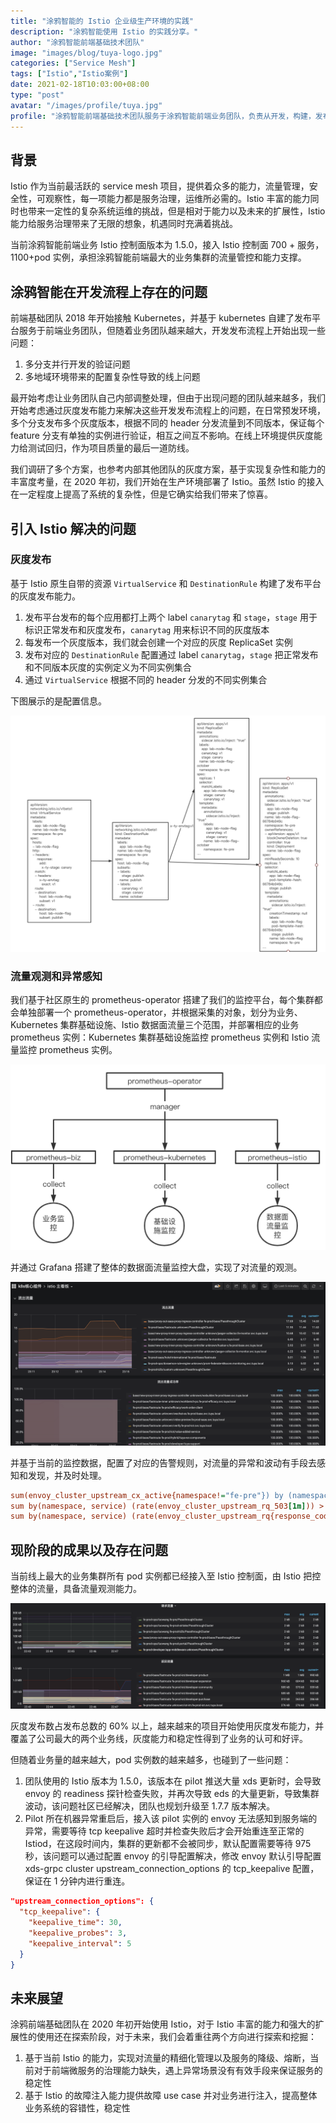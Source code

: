 ```yaml
---
title: "涂鸦智能的 Istio 企业级生产环境的实践"
description: "涂鸦智能使用 Istio 的实践分享。"
author: "涂鸦智能前端基础技术团队"
image: "images/blog/tuya-logo.jpg"
categories: ["Service Mesh"]
tags: ["Istio","Istio案例"]
date: 2021-02-18T10:03:00+08:00
type: "post"
avatar: "/images/profile/tuya.jpg"
profile: "涂鸦智能前端基础技术团队服务于涂鸦智能前端业务团队，负责从开发，构建，发布，上线，流量治理到运维一站式的平台构建。"
---
```


## 背景

Istio 作为当前最活跃的 service mesh 项目，提供着众多的能力，流量管理，安全性，可观察性，每一项能力都是服务治理，运维所必需的。Istio 丰富的能力同时也带来一定性的复杂系统运维的挑战，但是相对于能力以及未来的扩展性，Istio 能力给服务治理带来了无限的想象，机遇同时充满着挑战。

当前涂鸦智能前端业务 Istio 控制面版本为 1.5.0，接入 Istio 控制面 700 + 服务，1100+pod 实例，承担涂鸦智能前端最大的业务集群的流量管控和能力支撑。

## 涂鸦智能在开发流程上存在的问题

前端基础团队 2018 年开始接触 Kubernetes，并基于 kubernetes 自建了发布平台服务于前端业务团队，但随着业务团队越来越大，开发发布流程上开始出现一些问题：

1. 多分支并行开发的验证问题
2. 多地域环境带来的配置复杂性导致的线上问题

最开始考虑让业务团队自己内部调整处理，但由于出现问题的团队越来越多，我们开始考虑通过灰度发布能力来解决这些开发发布流程上的问题，在日常预发环境，多个分支发布多个灰度版本，根据不同的 header 分发流量到不同版本，保证每个 feature 分支有单独的实例进行验证，相互之间互不影响。在线上环境提供灰度能力给测试回归，作为项目质量的最后一道防线。

我们调研了多个方案，也参考内部其他团队的灰度方案，基于实现复杂性和能力的丰富度考量，在 2020 年初，我们开始在生产环境部署了 Istio。虽然 Istio 的接入在一定程度上提高了系统的复杂性，但是它确实给我们带来了惊喜。

## 引入 Istio 解决的问题

### 灰度发布

基于 Istio 原生自带的资源 `VirtualService` 和 `DestinationRule` 构建了发布平台的灰度发布能力。

1. 发布平台发布的每个应用都打上两个 label `canarytag` 和 `stage`，`stage` 用于标识正常发布和灰度发布，`canarytag` 用来标识不同的灰度版本
2. 每发布一个灰度版本，我们就会创建一个对应的灰度 ReplicaSet 实例
3. 发布对应的 `DestinationRule` 配置通过 label `canarytag`，`stage` 把正常发布和不同版本灰度的实例定义为不同实例集合
4. 通过 `VirtualService` 根据不同的 header 分发的不同实例集合

下图展示的是配置信息。

![配置信息](canary.png)

### 流量观测和异常感知

我们基于社区原生的 prometheus-operator 搭建了我们的监控平台，每个集群都会单独部署一个 prometheus-operator，并根据采集的对象，划分为业务、Kubernetes 集群基础设施、Istio 数据面流量三个范围，并部署相应的业务 prometheus 实例：Kubernetes 集群基础设施监控 prometheus 实例和 Istio 流量监控 prometheus 实例。

![Prometheus operator](monitor.png)

并通过 Grafana 搭建了整体的数据面流量监控大盘，实现了对流量的观测。

![Grafana 页面](flow_market.png)

并基于当前的监控数据，配置了对应的告警规则，对流量的异常和波动有手段去感知和发现，并及时处理。

````ini
sum(envoy_cluster_upstream_cx_active{namespace!="fe-pre"}) by (namespace, service) < 1  无可用服务告警
sum by(namespace, service) (rate(envoy_cluster_upstream_rq_503[1m])) > 0    503异常告警
sum by(namespace, service) (rate(envoy_cluster_upstream_rq{response_code_class!="2xx"}[1m])) != 0  业务异常告警
````

## 现阶段的成果以及存在问题

当前线上最大的业务集群所有 pod 实例都已经接入至 Istio 控制面，由 Istio 把控整体的流量，具备流量观测能力。

![流量](flow.png)

灰度发布数占发布总数的 60% 以上，越来越来的项目开始使用灰度发布能力，并覆盖了公司最大的两个业务线，灰度能力和稳定性得到了业务的认可和好评。

但随着业务量的越来越大，pod 实例数的越来越多，也碰到了一些问题：

1. 团队使用的 Istio 版本为 1.5.0，该版本在 pilot 推送大量 xds 更新时，会导致 envoy 的 readiness 探针检查失败，并再次导致 eds 的大量更新，导致集群波动，该问题社区已经解决，团队也规划升级至 1.7.7 版本解决。
2. Pilot 所在机器异常重启后，接入该 pilot 实例的 envoy 无法感知到服务端的异常，需要等待 tcp keepalive 超时并检查失败后才会开始重连至正常的 Istiod，在这段时间内，集群的更新都不会被同步，默认配置需要等待 975 秒，该问题可以通过配置 envoy 的引导配置解决，修改 envoy 默认引导配置 xds-grpc cluster upstream_connection_options 的 tcp_keepalive 配置，保证在 1 分钟内进行重连。

```json
"upstream_connection_options": {
  "tcp_keepalive": {
    "keepalive_time": 30,
    "keepalive_probes": 3,
    "keepalive_interval": 5
  }
}
```

## 未来展望

涂鸦前端基础团队在 2020 年初开始使用 Istio，对于 Istio 丰富的能力和强大的扩展性的使用还在探索阶段，对于未来，我们会着重往两个方向进行探索和挖掘：

1. 基于当前 Istio 的能力，实现对流量的精细化管理以及服务的降级、熔断，当前对于前端微服务的治理能力缺失，遇上异常场景没有有效手段来保证服务的稳定性
2. 基于 Istio 的故障注入能力提供故障 use case 并对业务进行注入，提高整体业务系统的容错性，稳定性

